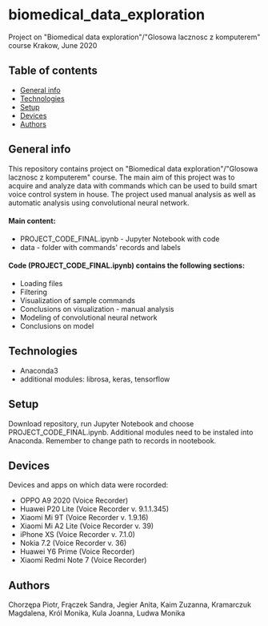 # biomedical_data_exploration
Project on "Biomedical data exploration"/"Glosowa lacznosc z komputerem" course
Krakow, June 2020

## Table of contents
* [General info](#general-info)
* [Technologies](#technologies)
* [Setup](#setup)
* [Devices](#devices)
* [Authors](#authors)

## General info
This repository contains project on "Biomedical data exploration"/"Glosowa lacznosc z komputerem" course. The main aim of this project was to acquire and analyze data with commands which can be used to build smart voice control system in house.
The project used manual analysis as well as automatic analysis using convolutional neural network.

#### Main content:
- PROJECT_CODE_FINAL.ipynb - Jupyter Notebook with code
- data - folder with commands' records and labels

#### Code (PROJECT_CODE_FINAL.ipynb) contains the following sections:
- Loading files
- Filtering
- Visualization of sample commands
- Conclusions on visualization - manual analysis
- Modeling of convolutional neural network
- Conclusions on model

## Technologies
- Anaconda3
- additional modules: librosa, keras, tensorflow

## Setup
Download repository, run Jupyter Notebook and choose PROJECT_CODE_FINAL.ipynb. Additional modules need to be instaled into Anaconda. Remember to change path to records in nootebook.

## Devices
Devices and apps on which data were rocorded:
- OPPO A9 2020 (Voice Recorder)
- Huawei P20 Lite (Voice Recorder v. 9.1.1.345)
- Xiaomi Mi 9T (Voice Recorder v. 1.9.16)
- Xiaomi Mi A2 Lite (Voice Recorder v. 39)
- iPhone XS (Voice Recorder v. 7.1.0)
- Nokia 7.2 (Voice Recorder v. 36)
- Huawei Y6 Prime (Voice Recorder)
- Xiaomi Redmi Note 7 (Voice Recorder)

## Authors
Chorzępa Piotr, Frączek Sandra, Jegier Anita, Kaim Zuzanna, Kramarczuk Magdalena, Król Monika, Kula Joanna, Ludwa Monika
